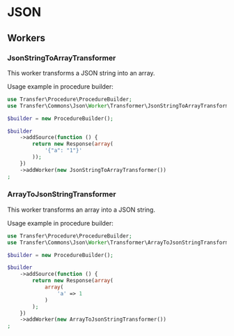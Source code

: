 JSON
====

Workers
-------

### JsonStringToArrayTransformer

This worker transforms a JSON string into an array.

Usage example in procedure builder:

```php
use Transfer\Procedure\ProcedureBuilder;
use Transfer\Commons\Json\Worker\Transformer\JsonStringToArrayTransformer;

$builder = new ProcedureBuilder();

$builder
    ->addSource(function () {
        return new Response(array(
            '{"a": "1"}'
        ));
    })
    ->addWorker(new JsonStringToArrayTransformer())
;
```

### ArrayToJsonStringTransformer

This worker transforms an array into a JSON string.

Usage example in procedure builder:

```php
use Transfer\Procedure\ProcedureBuilder;
use Transfer\Commons\Json\Worker\Transformer\ArrayToJsonStringTransformer;

$builder = new ProcedureBuilder();

$builder
    ->addSource(function () {
        return new Response(array(
            array(
                'a' => 1
            )
        );
    })
    ->addWorker(new ArrayToJsonStringTransformer())
;
```
